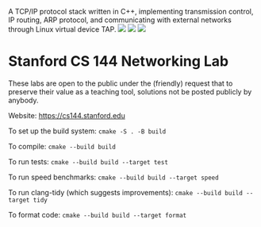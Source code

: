 A TCP/IP protocol stack written in C++, implementing transmission control, IP routing, ARP protocol, and communicating with external networks through Linux virtual device TAP.
![](https://obsidian-1314737433.cos.ap-beijing.myqcloud.com/202404162128670.png)
![](https://obsidian-1314737433.cos.ap-beijing.myqcloud.com/202404171357696.png)
![](https://obsidian-1314737433.cos.ap-beijing.myqcloud.com/202404171302061.png)

Stanford CS 144 Networking Lab
==============================

These labs are open to the public under the (friendly) request that to
preserve their value as a teaching tool, solutions not be posted
publicly by anybody.

Website: https://cs144.stanford.edu

To set up the build system: `cmake -S . -B build`

To compile: `cmake --build build`

To run tests: `cmake --build build --target test`

To run speed benchmarks: `cmake --build build --target speed`

To run clang-tidy (which suggests improvements): `cmake --build build --target tidy`

To format code: `cmake --build build --target format`

